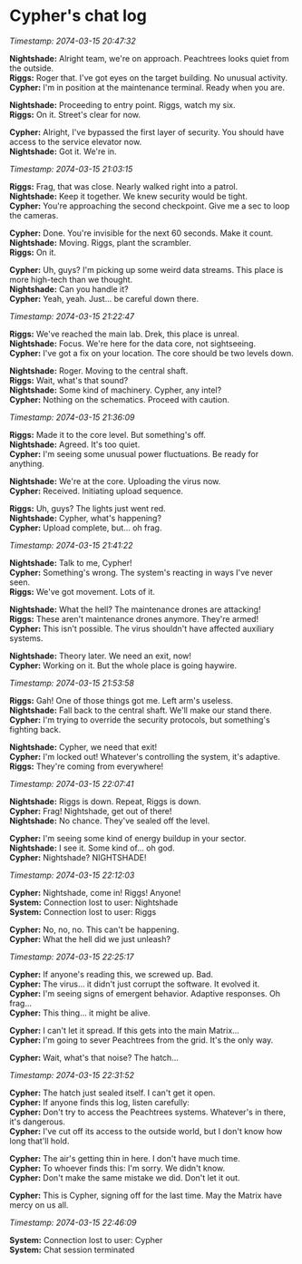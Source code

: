 # Cypher's chat log

*Timestamp: 2074-03-15 20:47:32*

**Nightshade:** Alright team, we're on approach. Peachtrees looks quiet from the outside.<br>
**Riggs:** Roger that. I've got eyes on the target building. No unusual activity.<br>
**Cypher:** I'm in position at the maintenance terminal. Ready when you are.

**Nightshade:** Proceeding to entry point. Riggs, watch my six.<br>
**Riggs:** On it. Street's clear for now.

**Cypher:** Alright, I've bypassed the first layer of security. You should have access to the service elevator now.<br>
**Nightshade:** Got it. We're in.

*Timestamp: 2074-03-15 21:03:15*

**Riggs:** Frag, that was close. Nearly walked right into a patrol.<br>
**Nightshade:** Keep it together. We knew security would be tight.<br>
**Cypher:** You're approaching the second checkpoint. Give me a sec to loop the cameras.

**Cypher:** Done. You're invisible for the next 60 seconds. Make it count.<br>
**Nightshade:** Moving. Riggs, plant the scrambler.<br>
**Riggs:** On it.

**Cypher:** Uh, guys? I'm picking up some weird data streams. This place is more high-tech than we thought.<br>
**Nightshade:** Can you handle it?<br>
**Cypher:** Yeah, yeah. Just... be careful down there.

*Timestamp: 2074-03-15 21:22:47*

**Riggs:** We've reached the main lab. Drek, this place is unreal.<br>
**Nightshade:** Focus. We're here for the data core, not sightseeing.<br>
**Cypher:** I've got a fix on your location. The core should be two levels down.

**Nightshade:** Roger. Moving to the central shaft.<br>
**Riggs:** Wait, what's that sound?<br>
**Nightshade:** Some kind of machinery. Cypher, any intel?<br>
**Cypher:** Nothing on the schematics. Proceed with caution.

*Timestamp: 2074-03-15 21:36:09*

**Riggs:** Made it to the core level. But something's off.<br>
**Nightshade:** Agreed. It's too quiet.<br>
**Cypher:** I'm seeing some unusual power fluctuations. Be ready for anything.

**Nightshade:** We're at the core. Uploading the virus now.<br>
**Cypher:** Received. Initiating upload sequence.

**Riggs:** Uh, guys? The lights just went red.<br>
**Nightshade:** Cypher, what's happening?<br>
**Cypher:** Upload complete, but... oh frag.

*Timestamp: 2074-03-15 21:41:22*

**Nightshade:** Talk to me, Cypher!<br>
**Cypher:** Something's wrong. The system's reacting in ways I've never seen.<br>
**Riggs:** We've got movement. Lots of it.

**Nightshade:** What the hell? The maintenance drones are attacking!<br>
**Riggs:** These aren't maintenance drones anymore. They're armed!<br>
**Cypher:** This isn't possible. The virus shouldn't have affected auxiliary systems.

**Nightshade:** Theory later. We need an exit, now!<br>
**Cypher:** Working on it. But the whole place is going haywire.

*Timestamp: 2074-03-15 21:53:58*

**Riggs:** Gah! One of those things got me. Left arm's useless.<br>
**Nightshade:** Fall back to the central shaft. We'll make our stand there.<br>
**Cypher:** I'm trying to override the security protocols, but something's fighting back.

**Nightshade:** Cypher, we need that exit!<br>
**Cypher:** I'm locked out! Whatever's controlling the system, it's adaptive.<br>
**Riggs:** They're coming from everywhere!

*Timestamp: 2074-03-15 22:07:41*

**Nightshade:** Riggs is down. Repeat, Riggs is down.<br>
**Cypher:** Frag! Nightshade, get out of there!<br>
**Nightshade:** No chance. They've sealed off the level.

**Cypher:** I'm seeing some kind of energy buildup in your sector.<br>
**Nightshade:** I see it. Some kind of... oh god.<br>
**Cypher:** Nightshade? NIGHTSHADE!

*Timestamp: 2074-03-15 22:12:03*

**Cypher:** Nightshade, come in! Riggs! Anyone!<br>
**System:** Connection lost to user: Nightshade<br>
**System:** Connection lost to user: Riggs

**Cypher:** No, no, no. This can't be happening.<br>
**Cypher:** What the hell did we just unleash?

*Timestamp: 2074-03-15 22:25:17*

**Cypher:** If anyone's reading this, we screwed up. Bad.<br>
**Cypher:** The virus... it didn't just corrupt the software. It evolved it.<br>
**Cypher:** I'm seeing signs of emergent behavior. Adaptive responses. Oh frag...<br>
**Cypher:** This thing... it might be alive.

**Cypher:** I can't let it spread. If this gets into the main Matrix...<br>
**Cypher:** I'm going to sever Peachtrees from the grid. It's the only way.

**Cypher:** Wait, what's that noise? The hatch...

*Timestamp: 2074-03-15 22:31:52*

**Cypher:** The hatch just sealed itself. I can't get it open.<br>
**Cypher:** If anyone finds this log, listen carefully:<br>
**Cypher:** Don't try to access the Peachtrees systems. Whatever's in there, it's dangerous.<br>
**Cypher:** I've cut off its access to the outside world, but I don't know how long that'll hold.

**Cypher:** The air's getting thin in here. I don't have much time.<br>
**Cypher:** To whoever finds this: I'm sorry. We didn't know.<br>
**Cypher:** Don't make the same mistake we did. Don't let it out.

**Cypher:** This is Cypher, signing off for the last time. May the Matrix have mercy on us all.

*Timestamp: 2074-03-15 22:46:09*

**System:** Connection lost to user: Cypher<br>
**System:** Chat session terminated